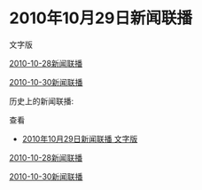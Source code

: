 







# 2010年10月29日新闻联播
 文字版








[2010-10-28新闻联播](/xinwenlianbo/20101028)


[2010-10-30新闻联播](/xinwenlianbo/20101030)









历史上的新闻联播:

 查看
 

* [2010年10月29日新闻联播
 文字版](#2010年10月29日新闻联播-文字版)






[2010-10-28新闻联播](/xinwenlianbo/20101028)


[2010-10-30新闻联播](/xinwenlianbo/20101030)



